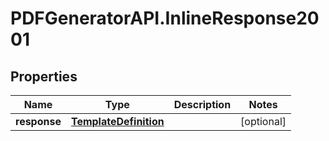 # PDFGeneratorAPI.InlineResponse2001

## Properties

Name | Type | Description | Notes
------------ | ------------- | ------------- | -------------
**response** | [**TemplateDefinition**](TemplateDefinition.md) |  | [optional] 


